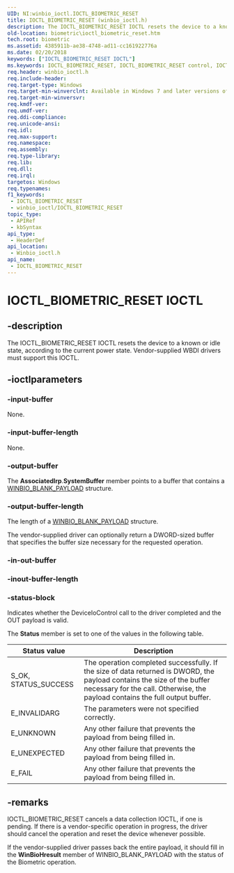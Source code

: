```yaml
---
UID: NI:winbio_ioctl.IOCTL_BIOMETRIC_RESET
title: IOCTL_BIOMETRIC_RESET (winbio_ioctl.h)
description: The IOCTL_BIOMETRIC_RESET IOCTL resets the device to a known or idle state, according to the current power state. Vendor-supplied WBDI drivers must support this IOCTL.
old-location: biometric\ioctl_biometric_reset.htm
tech.root: biometric
ms.assetid: 4385911b-ae38-4748-ad11-cc161922776a
ms.date: 02/20/2018
keywords: ["IOCTL_BIOMETRIC_RESET IOCTL"]
ms.keywords: IOCTL_BIOMETRIC_RESET, IOCTL_BIOMETRIC_RESET control, IOCTL_BIOMETRIC_RESET control code [Biometric Devices], biometric.ioctl_biometric_reset, biometric_ref_4043b840-5b38-40b2-bd80-282a28badd14.xml, winbio_ioctl/IOCTL_BIOMETRIC_RESET
req.header: winbio_ioctl.h
req.include-header: 
req.target-type: Windows
req.target-min-winverclnt: Available in Windows 7 and later versions of Windows.
req.target-min-winversvr: 
req.kmdf-ver: 
req.umdf-ver: 
req.ddi-compliance: 
req.unicode-ansi: 
req.idl: 
req.max-support: 
req.namespace: 
req.assembly: 
req.type-library: 
req.lib: 
req.dll: 
req.irql: 
targetos: Windows
req.typenames: 
f1_keywords:
 - IOCTL_BIOMETRIC_RESET
 - winbio_ioctl/IOCTL_BIOMETRIC_RESET
topic_type:
 - APIRef
 - kbSyntax
api_type:
 - HeaderDef
api_location:
 - Winbio_ioctl.h
api_name:
 - IOCTL_BIOMETRIC_RESET
---
```


# IOCTL_BIOMETRIC_RESET IOCTL


## -description

The IOCTL_BIOMETRIC_RESET IOCTL resets the device to a known or idle state, according to the current power state.  Vendor-supplied WBDI drivers must support this IOCTL.

## -ioctlparameters

### -input-buffer

None.

### -input-buffer-length

None.

### -output-buffer

The <b>AssociatedIrp</b>.<b>SystemBuffer</b> member points to a buffer that contains a <a href="/windows-hardware/drivers/ddi/winbio_ioctl/ns-winbio_ioctl-_winbio_blank_payload">WINBIO_BLANK_PAYLOAD</a> structure.

### -output-buffer-length

The length of a <a href="/windows-hardware/drivers/ddi/winbio_ioctl/ns-winbio_ioctl-_winbio_blank_payload">WINBIO_BLANK_PAYLOAD</a> structure.

The vendor-supplied driver can optionally return a DWORD-sized buffer that specifies the buffer size necessary for the requested operation.

### -in-out-buffer

### -inout-buffer-length

### -status-block

Indicates whether the DeviceIoControl call to the driver completed and the OUT payload is valid.

The <b>Status</b> member is set to one of the values in the following table.

|Status value|Description|
|--- |--- |
|S_OK, STATUS_SUCCESS|The operation completed successfully.  If the size of data returned is DWORD, the payload contains the size of the buffer necessary for the call.  Otherwise, the payload contains the full output buffer.|
|E_INVALIDARG|The parameters were not specified correctly.|
|E_UNKNOWN|Any other failure that prevents the payload from being filled in.|
|E_UNEXPECTED|Any other failure that prevents the payload from being filled in.|
|E_FAIL|Any other failure that prevents the payload from being filled in.|

## -remarks

IOCTL_BIOMETRIC_RESET cancels a data collection IOCTL, if one is pending.  If there is a vendor-specific operation in progress, the driver should cancel the operation and reset the device whenever possible. 

If the vendor-supplied driver passes back the entire payload, it should fill in the <b>WinBioHresult</b> member of WINBIO_BLANK_PAYLOAD with the status of the Biometric operation.